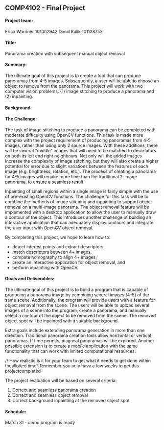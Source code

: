 ## COMP4102 - Final Project

#### Project team:
Erica Warriner 101002942
Daniil Kulik 101138752

#### Title:  
Panorama creation with subsequent manual object removal

#### Summary: 
The ultimate goal of this project is to create a tool that can produce panoramas from 4-5 images. Subsequently, a user will be able to choose an object to remove from the panorama. This project will work with two computer vision problems: (1) image stitching to produce a panorama and (2) inpainting. 

#### Background:

#### The Challenge:
The task of image stitching to produce a panorama can be completed with moderate difficulty using OpenCV functions. This task is made more complex with the project requirement of producing panoramas from 4-5 images, rather than using only 2 source images. With these additions, there will be several "middle" images that will need to be matched to descriptors on both its left and right neighbours. Not only will the added images increase the complexity of image stitching, but they will also create a higher potential for error due to slight variations between the features of each image (e.g. brightness, rotation, etc.). The process of creating a panorama for 4-5 images will require more time than the traditional 2-image panorama, to ensure a seamless result.

Inpainting of small regions within a single image is fairly simple with the use of pre-existing OpenCV functions. The challenge for this task will be to combine the methods of image stitching and inpainting to support object removal on a multi-image panorama. The object removal feature will be implemented with a desktop application to allow the user to manually draw a contour of the object. This introduces another challenge of building an interactive application that can adequately display contours and integrate the user input with OpenCV object removal.

By completing this project, we hope to learn how to:
- detect interest points and extract descriptors,
- match descriptors between 4+ images,
- compute homography to align 4+ images,
- create an interactive application for object removal, and
- perform inpainting with OpenCV.

#### Goals and Deliverables: 
The ultimate goal of this project is to build a program that is capable of producing a panorama image by combining several images (4-5) of the same scene. Additionally, the program will provide users with a feature for object removal from the scene. The users will be able to upload several images of a scene into the program, create a panorama, and manually select a contour of the object to be removed from the scene. The removed object spot will be inpainted with a suitable background. 

Extra goals include extending panorama generation in more than one direction. Traditional panorama creation tools allow horizontal or vertical panoramas. If time permits, diagonal panoramas will be explored. Another possible extension is to create a mobile application with the same functionality that can work with limited computational resources.

// How realistic is it for your team to get what it needs to get done within theallotted time?  Remember you only have a few weeks to get this projectcompleted

The project evaluation will be based on several criteria:
1) Correct and seamless panorama creation
2) Correct and seamless object removal
3) Correct background inpainting at the removed object spot

#### Schedule:

March 31 - demo program is ready
